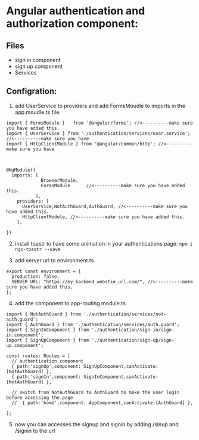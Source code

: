# Angular authentication and authorization component:
## Files
* sign in component
* sign up component
* Services

## Configration:
1. add UserService to providers and add FormsMoudle to imports in the app.moudle.ts file.
```
import { FormsModule }   from '@angular/forms'; //<----------make sure you have added this.
import { UserService } from './authentication/services/user.service'; //<----------make sure you have 
import { HttpClientModule } from '@angular/common/http'; //<----------make sure you have 



@NgModule({
  imports: [
             BrowserModule,
             FormsModule      //<----------make sure you have added this.
           ],
    providers: [
      UserService,NotAuthGuard,AuthGuard, //<----------make sure you have added this.
      HttpClientModule, //<----------make sure you have added this.
    ], 

})
```
2. install toastr to have some animation in your authentications page:
 ``` npm i ngx-toastr --save ```

3. add server url to environment.ts
```
export const environment = {
  production: false,
  SERVER_URL: "https://my_backend_webstie_url.com/", //<----------make sure you have added this.
};
```
4. add the component to app-routing.module.ts
```
import { NotAuthGuard } from './authentication/services/not-auth.guard';
import { AuthGuard } from './authentication/services/auth.guard';
import { SignInComponent } from './authentication/sign-in/sign-in.component';
import { SignUpComponent } from './authentication/sign-up/sign-up.component';

const routes: Routes = [
  // authentication component
  { path:'signUp',component: SignUpComponent,canActivate:[NotAuthGuard] },
  { path:'signIn',component: SignInComponent,canActivate:[NotAuthGuard] },

  // switch from NotAuthGuard to AuthGuard to make the user login before accessing the page
  //  { path:'home',component: AppComponent,canActivate:[AuthGuard] },

];
```

5. now you can accesses the signup and signin by adding /sinup and /signin to the url
